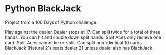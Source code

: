 # Python BlackJack

Project from a 100 Days of Python challenge.

Play against the dealer. Dealer stops at 17.
Can split twice for a total of three hands.
You can hit and double down split hands.
Split Aces only recieve one card.
Split Aces cannot be re-split.
Can split non-identical 10 cards.
BlackJack (Natural 21) beats dealer 21 unless dealer also has BlackJack.
